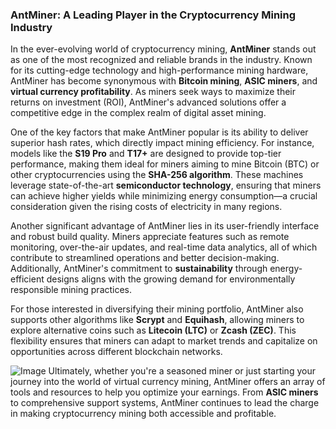 ### AntMiner: A Leading Player in the Cryptocurrency Mining Industry

In the ever-evolving world of cryptocurrency mining, **AntMiner** stands out as one of the most recognized and reliable brands in the industry. Known for its cutting-edge technology and high-performance mining hardware, AntMiner has become synonymous with **Bitcoin mining**, **ASIC miners**, and **virtual currency profitability**. As miners seek ways to maximize their returns on investment (ROI), AntMiner's advanced solutions offer a competitive edge in the complex realm of digital asset mining.

One of the key factors that make AntMiner popular is its ability to deliver superior hash rates, which directly impact mining efficiency. For instance, models like the **S19 Pro** and **T17+** are designed to provide top-tier performance, making them ideal for miners aiming to mine Bitcoin (BTC) or other cryptocurrencies using the **SHA-256 algorithm**. These machines leverage state-of-the-art **semiconductor technology**, ensuring that miners can achieve higher yields while minimizing energy consumption—a crucial consideration given the rising costs of electricity in many regions.

Another significant advantage of AntMiner lies in its user-friendly interface and robust build quality. Miners appreciate features such as remote monitoring, over-the-air updates, and real-time data analytics, all of which contribute to streamlined operations and better decision-making. Additionally, AntMiner's commitment to **sustainability** through energy-efficient designs aligns with the growing demand for environmentally responsible mining practices.

For those interested in diversifying their mining portfolio, AntMiner also supports other algorithms like **Scrypt** and **Equihash**, allowing miners to explore alternative coins such as **Litecoin (LTC)** or **Zcash (ZEC)**. This flexibility ensures that miners can adapt to market trends and capitalize on opportunities across different blockchain networks.


![Image](https://github.com/user-attachments/assets/b8266eee-691e-4ee1-99ef-bfa10d234fd4)
Ultimately, whether you're a seasoned miner or just starting your journey into the world of virtual currency mining, AntMiner offers an array of tools and resources to help you optimize your earnings. From **ASIC miners** to comprehensive support systems, AntMiner continues to lead the charge in making cryptocurrency mining both accessible and profitable.